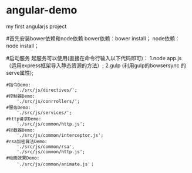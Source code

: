 # angular-demo
my first angularjs project

#首先安装bower依赖和node依赖
bower依赖：bower install；
node依赖：node install；

#启动服务
起服务可以使用(直接在命令行输入以下代码即可)：
1.node app.js（运用express框架导入静态资源的方法）;
2.gulp (利用gulp的bowsersync 的serve属性);

	#指令Demo:
		'./src/js/directives/';
	#控制器Demo:
		'./src/js/conrrollers/';
	#服务Demo:
		'./src/js/services/';
	#http请求Demo:
		'./src/js/common/http.js';
	#拦截器Demo:
		'./src/js/common/interceptor.js';
	#rsa加密算法Demo:
		'./src/js/common/rsa',
		'./src/js/common/http.js';
	#动画效果Demo:
		'./src/js/common/animate.js'；
